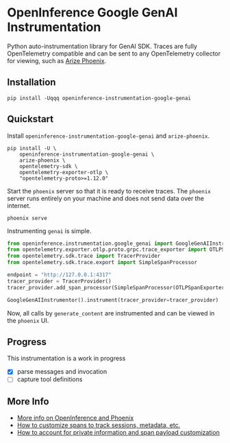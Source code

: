 # OpenInference Google GenAI Instrumentation

Python auto-instrumentation library for GenAI SDK. Traces are fully OpenTelemetry compatible and can be sent to any OpenTelemetry collector for viewing, such as [Arize Phoenix](https://github.com/Arize-ai/phoenix).

## Installation

```shell
pip install -Uqqq openinference-instrumentation-google-genai
```

## Quickstart

Install `openinference-instrumentation-google-genai` and `arize-phoenix`.

```shell
pip install -U \
    openinference-instrumentation-google-genai \
    arize-phoenix \
    opentelemetry-sdk \
    opentelemetry-exporter-otlp \
    "opentelemetry-proto>=1.12.0"
```

Start the `phoenix` server so that it is ready to receive traces.
The `phoenix` server runs entirely on your machine and does not send data over the internet.

```shell
phoenix serve
```

Instrumenting `genai` is simple.

```python
from openinference.instrumentation.google_genai import GoogleGenAIInstrumentor
from opentelemetry.exporter.otlp.proto.grpc.trace_exporter import OTLPSpanExporter
from opentelemetry.sdk.trace import TracerProvider
from opentelemetry.sdk.trace.export import SimpleSpanProcessor

endpoint = "http://127.0.0.1:4317"
tracer_provider = TracerProvider()
tracer_provider.add_span_processor(SimpleSpanProcessor(OTLPSpanExporter(endpoint)))

GoogleGenAIInstrumentor().instrument(tracer_provider=tracer_provider)
```

Now, all calls by `generate_content` are instrumented and can be viewed in the `phoenix` UI.

## Progress

This instrumentation is a work in progress

-   [x] parse messages and invocation
-   [ ] capture tool definitions

## More Info

-   [More info on OpenInference and Phoenix](https://docs.arize.com/phoenix)
-   [How to customize spans to track sessions, metadata, etc.](https://github.com/Arize-ai/openinference/tree/main/python/openinference-instrumentation#customizing-spans)
-   [How to account for private information and span payload customization](https://github.com/Arize-ai/openinference/tree/main/python/openinference-instrumentation#tracing-configuration)
